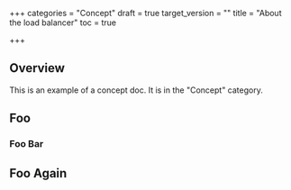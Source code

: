+++
categories = "Concept"
draft = true
target_version = ""
title = "About the load balancer"
toc = true

+++
## Overview

This is an example of a concept doc. It is in the "Concept" category. 

## Foo

### Foo Bar

## Foo Again